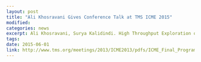 ```yaml
---
layout: post
title: "Ali Khosravani Gives Conference Talk at TMS ICME 2015"
modified: 
categories: news
excerpt: Ali Khosravani, Surya Kalidindi. High Throughput Exploration of Process-Structure-Property Linkages in Dual Phase Steel, Effect of Intercritical Annealing Temperature and Bake Hardening, Models, Tools and Infrastructure Symposium, ICME 2015, Colorado springs, CO.
tags: 
date: 2015-06-01
link: http://www.tms.org/meetings/2013/ICME2013/pdfs/ICME_Final_Program.pdf
---
```

